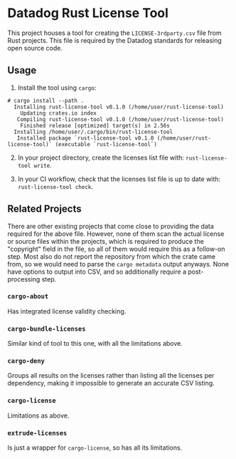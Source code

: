 # Datadog Rust License Tool

This project houses a tool for creating the `LICENSE-3rdparty.csv` file from Rust projects. This
file is required by the Datadog standards for releasing open source code.

## Usage

1. Install the tool using `cargo`:

```
# cargo install --path .
  Installing rust-license-tool v0.1.0 (/home/user/rust-license-tool)
    Updating crates.io index
   Compiling rust-license-tool v0.1.0 (/home/user/rust-license-tool)
    Finished release [optimized] target(s) in 2.56s
  Installing /home/user/.cargo/bin/rust-license-tool
   Installed package `rust-license-tool v0.1.0 (/home/user/rust-license-tool)` (executable `rust-license-tool`)
```

2. In your project directory, create the licenses list file with:
   `rust-license-tool write`.

3. In your CI workflow, check that the licenses list file is up to date with:
   `rust-license-tool check`.

## Related Projects

There are other existing projects that come close to providing the data required for the above
file. However, none of them scan the actual license or source files within the projects, which is
required to produce the "copyright" field in the file, so all of them would require this as a
follow-on step. Most also do not report the repository from which the crate came from, so we would
need to parse the `cargo metadata` output anyways. None have options to output into CSV, and so
additionally require a post-processing step.

### `cargo-about`

Has integrated license validity checking.

### `cargo-bundle-licenses`

Similar kind of tool to this one, with all the limitations above.

### `cargo-deny`

Groups all results on the licenses rather than listing all the licenses per dependency, making it
impossible to generate an accurate CSV listing.

### `cargo-license`

Limitations as above.

### `extrude-licenses`

Is just a wrapper for `cargo-license`, so has all its limitations.
